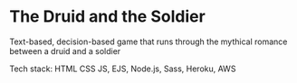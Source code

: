 # The Druid and the Soldier
Text-based, decision-based game that runs through the mythical romance between a druid and a soldier

Tech stack: HTML CSS JS, EJS, Node.js, Sass, Heroku, AWS

